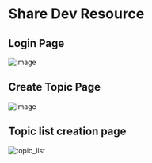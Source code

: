 # Share Dev Resource

## Login Page

![image](https://user-images.githubusercontent.com/37651620/115992017-25806080-a5eb-11eb-8e61-65afead3a90f.png)

## Create Topic Page

![image](https://user-images.githubusercontent.com/37651620/116003970-52029f80-a620-11eb-9ea8-3f6495eeb41d.png)

## Topic list creation page

![topic_list](https://user-images.githubusercontent.com/37651620/116207509-aeb8a400-a75f-11eb-9b5e-3c2dc2d7b9b7.png)
